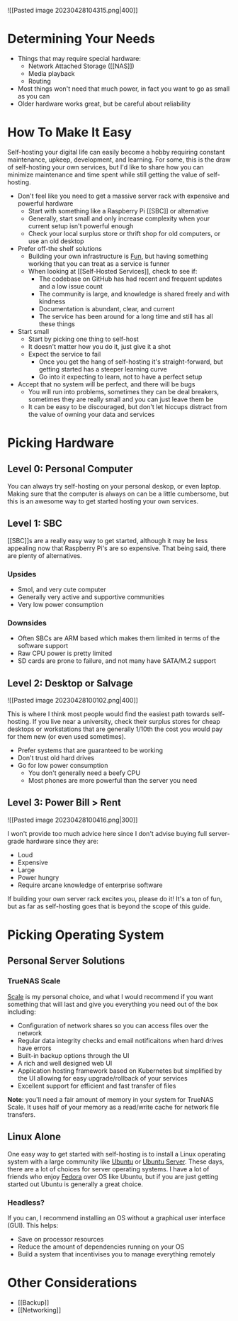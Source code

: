 ![[Pasted image 20230428104315.png|400]]
# Determining Your Needs

* Things that may require special hardware:
	* Network Attached Storage ([[NAS]])
	* Media playback
	* Routing
* Most things won't need that much power, in fact you want to go as small as you can
* Older hardware works great, but be careful about reliability

# How To Make It Easy

Self-hosting your digital life can easily become a hobby requiring constant maintenance, upkeep, development, and learning. For some, this is the draw of self-hosting your own services, but I'd like to share how you can minimize maintenance and time spent while still getting the value of self-hosting.

* Don't feel like you need to get a massive server rack with expensive and powerful hardware
	* Start with something like a Raspberry Pi [[SBC]] or alternative
	* Generally, start small and only increase complexity when your current setup isn't powerful enough
	* Check your local surplus store or thrift shop for old computers, or use an old desktop
* Prefer off-the shelf solutions
	* Building your own infrastructure is [Fun](https://dwarffortresswiki.org/DF2014:Fun&redirect=no), but having something working that you can treat as a service is funner
	* When looking at [[Self-Hosted Services]], check to see if:
		* The codebase on GitHub has had recent and frequent updates and a low issue count
		* The community is large, and knowledge is shared freely and with kindness
		* Documentation is abundant, clear, and current
		* The service has been around for a long time and still has all these things
* Start small
	* Start by picking one thing to self-host
	* It doesn't matter how you do it, just give it a shot
	* Expect the service to fail
		* Once you get the hang of self-hosting it's straight-forward, but getting started has a steeper learning curve
		* Go into it expecting to learn, not to have a perfect setup
* Accept that no system will be perfect, and there will be bugs
	* You will run into problems, sometimes they can be deal breakers, sometimes they are really small and you can just leave them be
	* It can be easy to be discouraged, but don't let hiccups distract from the value of owning your data and services

# Picking Hardware

## Level 0: Personal Computer

You can always try self-hosting on your personal deskop, or even laptop. Making sure that the computer is always on can be a little cumbersome, but this is an awesome way to get started hosting your own services.

## Level 1: SBC

[[SBC]]s are a really easy way to get started, although it may be less appealing now that Raspberry Pi's are so expensive. That being said, there are plenty of alternatives.

### Upsides

* Smol, and very cute computer
* Generally very active and supportive communities
* Very low power consumption

### Downsides

* Often SBCs are ARM based which makes them limited in terms of the software support
* Raw CPU power is pretty limited
* SD cards are prone to failure, and not many have SATA/M.2 support

## Level 2: Desktop or Salvage

![[Pasted image 20230428100102.png|400]]

This is where I think most people would find the easiest path towards self-hosting. If you live near a university, check their surplus stores for cheap desktops or workstations that are generally 1/10th the cost you would pay for them new (or even used sometimes).

* Prefer systems that are guaranteed to be working
* Don't trust old hard drives
* Go for low power consumption
	* You don't generally need a beefy CPU
	* Most phones are more powerful than the server you need

## Level 3: Power Bill > Rent

![[Pasted image 20230428100416.png|300]]

I won't provide too much advice here since I don't advise buying full server-grade hardware since they are:

* Loud
* Expensive
* Large
* Power hungry
* Require arcane knowledge of enterprise software

If building your own server rack excites you, please do it! It's a ton of fun, but as far as self-hosting goes that is beyond the scope of this guide.

# Picking Operating System

## Personal Server Solutions

### TrueNAS Scale

[Scale](https://www.truenas.com/download-truenas-scale/) is my personal choice, and what I would recommend if you want something that will last and give you everything you need out of the box including:

* Configuration of network shares so you can access files over the network
* Regular data integrity checks and email notificaitons when hard drives have errors
* Built-in backup options through the UI
* A rich and well designed web UI
* Application hosting framework based on Kubernetes but simplified by the UI allowing for easy upgrade/rollback of your services
* Excellent support for efficient and fast transfer of files

**Note**: you'll need a fair amount of memory in your system for TrueNAS Scale. It uses half of your memory as a read/write cache for network file transfers.

## Linux Alone

One easy way to get started with self-hosting is to install a Linux operating system with a large community like [Ubuntu](https://ubuntu.com/) or [Ubuntu Server](https://ubuntu.com/download/server). These days, there are a lot of choices for server operating systems. I have a lot of friends who enjoy [Fedora](https://fedoraproject.org/) over OS like Ubuntu, but if you are just getting started out Ubuntu is generally a great choice.

### Headless?

If you can, I recommend installing an OS without a graphical user interface (GUI). This helps:

* Save on processor resources
* Reduce the amount of dependencies running on your OS
* Build a system that incentivises you to manage everything remotely

# Other Considerations

* [[Backup]]
* [[Networking]]